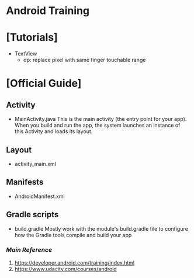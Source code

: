 # Android Training

# [Tutorials]
- TextView
	- dp: replace pixel with same finger touchable range



# [Official Guide]

## Activity
- MainActivity.java
This is the main activity (the entry point for your app). When you build and run the app, the system launches an instance of this Activity and loads its layout.


## Layout
- activity_main.xml

## Manifests
- AndroidManifest.xml

## Gradle scripts
- build.gradle
Mostly work with the module's build.gradle file to configure how the Gradle tools compile and build your app


### *Main Reference*
1. https://developer.android.com/training/index.html
2. https://www.udacity.com/courses/android 